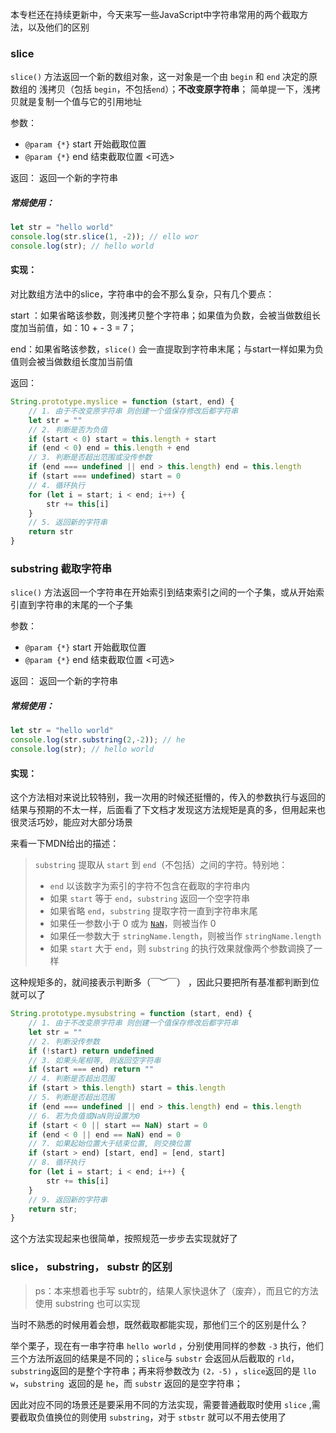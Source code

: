

本专栏还在持续更新中，今天来写一些JavaScript中字符串常用的两个截取方法，以及他们的区别





### slice  ###

`slice()` 方法返回一个新的数组对象，这一对象是一个由 `begin` 和 `end` 决定的原数组的 浅拷贝（包括 `begin`，不包括`end`）；**不改变原字符串**； 简单提一下，浅拷贝就是复制一个值与它的引用地址

参数：

- `@param {*}` start 开始截取位置
- `@param {*}` end 结束截取位置 <可选> 

返回： 返回一个新的字符串

##### 常规使用： #####

```js
let str = "hello world"
console.log(str.slice(1, -2)); // ello wor
console.log(str); // hello world
```

#### 实现： ####

对比数组方法中的slice，字符串中的会不那么复杂，只有几个要点：

start ：如果省略该参数，则浅拷贝整个字符串；如果值为负数，会被当做数组长度加当前值，如：10 + - 3 = 7； 

end：如果省略该参数，`slice()` 会一直提取到字符串末尾；与start一样如果为负值则会被当做数组长度加当前值

返回：

```js
String.prototype.myslice = function (start, end) {
    // 1. 由于不改变原字符串 则创建一个值保存修改后都字符串
    let str = ""
    // 2. 判断是否为负值 
    if (start < 0) start = this.length + start
    if (end < 0) end = this.length + end
    // 3. 判断是否超出范围或没传参数
    if (end === undefined || end > this.length) end = this.length
    if (start === undefined) start = 0
    // 4. 循环执行
    for (let i = start; i < end; i++) {
        str += this[i]
    }
    // 5. 返回新的字符串
    return str
}
```



### substring 截取字符串 ###

`slice()` 方法返回一个字符串在开始索引到结束索引之间的一个子集，或从开始索引直到字符串的末尾的一个子集

参数：

- `@param {*}` start 开始截取位置
- `@param {*}` end 结束截取位置 <可选> 

返回： 返回一个新的字符串

##### 常规使用： #####

```js
let str = "hello world"
console.log(str.substring(2,-2)); // he
console.log(str); // hello world
```

#### 实现： ####

这个方法相对来说比较特别，我一次用的时候还挺懵的，传入的参数执行与返回的结果与预期的不太一样，后面看了下文档才发现这方法规矩是真的多，但用起来也很灵活巧妙，能应对大部分场景

来看一下MDN给出的描述：

> `substring` 提取从 `start` 到 `end`（不包括）之间的字符。特别地：
>
> - `end` 以该数字为索引的字符不包含在截取的字符串内
> - 如果 `start` 等于 `end`，`substring` 返回一个空字符串
> - 如果省略 `end`，`substring` 提取字符一直到字符串末尾
> - 如果任一参数小于 0 或为 [`NaN`](https://developer.mozilla.org/zh-CN/docs/Web/JavaScript/Reference/Global_Objects/NaN)，则被当作 0
> - 如果任一参数大于 `stringName.length`，则被当作 `stringName.length`
> - 如果 `start` 大于 `end`，则 `substring` 的执行效果就像两个参数调换了一样

这种规矩多的，就间接表示判断多（￣︶￣） ，因此只要把所有基准都判断到位就可以了

```js
String.prototype.mysubstring = function (start, end) {
    // 1. 由于不改变原字符串 则创建一个值保存修改后都字符串
    let str = ""
    // 2. 判断没传参数
    if (!start) return undefined
    // 3. 如果头尾相等, 则返回空字符串
    if (start === end) return ""
    // 4. 判断是否超出范围
    if (start > this.length) start = this.length
    // 5. 判断是否超出范围
    if (end === undefined || end > this.length) end = this.length
    // 6. 若为负值或NaN则设置为0
    if (start < 0 || start == NaN) start = 0
    if (end < 0 || end == NaN) end = 0
    // 7. 如果起始位置大于结束位置, 则交换位置
    if (start > end) [start, end] = [end, start]
    // 8. 循环执行
    for (let i = start; i < end; i++) {
        str += this[i]
    }
    // 9. 返回新的字符串
    return str;
}
```

这个方法实现起来也很简单，按照规范一步步去实现就好了



### slice， substring， substr 的区别 ###

> ps：本来想着也手写 subtr的，结果人家快退休了（废弃），而且它的方法使用 substring 也可以实现

当时不熟悉的时候用着会想，既然截取都能实现，那他们三个的区别是什么？

举个栗子，现在有一串字符串 `hello world` ，分别使用同样的参数 `-3` 执行，他们三个方法所返回的结果是不同的；`slice`与 `substr`  会返回从后截取的 `rld`，`substring`返回的是整个字符串；再来将参数改为 `(2，-5)` ，`slice`返回的是 `llo w`，`substring `返回的是 `he`，而 `substr` 返回的是空字符串；

因此对应不同的场景还是要采用不同的方法实现，需要普通截取时使用 `slice` ,需要截取负值换位的则使用 `substring`，对于 `stbstr` 就可以不用去使用了 